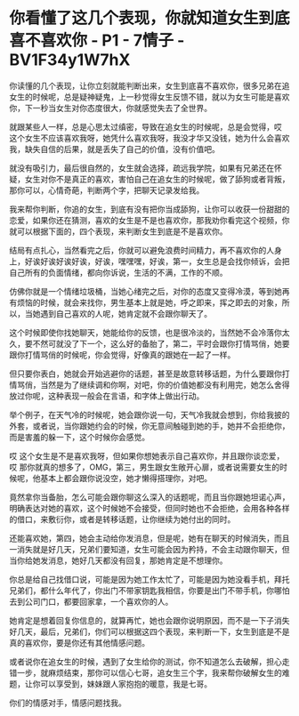 # 你看懂了这几个表现，你就知道女生到底喜不喜欢你 - P1 - 7情子 - BV1F34y1W7hX

你读懂的几个表现，让你立刻就能判断出来，女生到底喜不喜欢你，很多兄弟在追女生的时候呢，总是疑神疑鬼，上一秒觉得女生反馈不错，就以为女生可能是喜欢你，下一秒当女生对你态度很大，你就感觉失去了全世界。

就跟某些人一样，总是心思太过缜密，导致在追女生的时候呢，总是会觉得，哎 这个女生不应该喜欢我呀，她凭什么喜欢我呀，我没才华又没钱，她为什么会喜欢我，缺失自信的后果，就是丢失了自己的价值，没有价值吧。

就没有吸引力，最后很自然的，女生就会选择，疏远我学院，如果有兄弟还在怀疑，女生对你不是真正的喜欢，害怕自己在追女生的时候呢，做了舔狗或者背叛，那你可以，心情奇葩，判断两个字，把聊天记录发给我。

我来帮你判断，你追的女生，到底有没有把你当成舔狗，让你可以收获一份甜甜的恋爱，如果你还在猜测，喜欢的女生是不是也喜欢你，那我劝你看完这个视频，你就可以根据下面的，四个表现，来判断女生到底是不是喜欢你。

结局有点扎心，当然看完之后，你就可以避免浪费时间精力，再不喜欢你的人身上，好诶好诶好诶好诶，好诶，嘿嘿嘿，好诶，第一，女生总是会找你倾诉，会把自己所有的负面情绪，都向你诉说，生活的不满，工作的不顺。

仿佛你就是一个情绪垃圾桶，当她心绪完之后，对你的态度又变得冷漠，等到她再有烦恼的时候，就会来找你，男生基本上就是她，呼之即来，挥之即去的对象，所以，当她遇到自己喜欢的人呢，她肯定就不会跟你聊天了。

这个时候即使你找她聊天，她能给你的反馈，也是很冷淡的，当然她不会冷落你太久，要不然可就没了下一个，这么好的备胎了，第二，平时会跟你打情骂俏，她要跟你打情骂俏的时候呢，你会觉得，好像真的跟她在一起了一样。

但只要你表白，她就会开始逃避你的话题，甚至是故意转移话题，为什么要跟你打情骂俏，当然是为了继续调和你啊，对吧，你的价值她都没有利用完，她怎么舍得放过你呢，这种表现一般会在言语，和字体上做出行动。

举个例子，在天气冷的时候呢，她会跟你说一句，天气冷我就会想到，你给我披的外套，或者说，当你跟她约会的时候，你无意间触碰到她的手，她并不会拒绝你，而是害羞的躲一下，这个时候你会感觉。

哎 这个女生是不是喜欢我呀，但如果你想她表示自己喜欢你，并且跟你谈恋爱，哎 那你就真的想多了，OMG，第三，男生跟女生敞开心扉，或者说需要女生的时候呢，他基本上都会跟你说没空，她才懒得搭理你，对吧。

竟然拿你当备胎，怎么可能会跟你聊这么深入的话题呢，而且当你跟她坦诺心声，明确表达对她的喜欢，这个时候她不会接受，但同时她也不会拒绝，会用各种各样的借口，来敷衍你，或者是转移话题，让你继续为她付出的同时。

还能喜欢她，第四，她会主动给你发消息，但是呢，她有在聊天的时候消失，而且一消失就是好几天，兄弟们要知道，女生可能会因为矜持，不会主动跟你聊天，但当你给她发消息，她好几天都没有回复，那她肯定是不想理你。

你总是给自己找借口说，可能是因为她工作太忙了，可能是因为她没看手机，拜托兄弟们，都什么年代了，你出门不带家钥匙我相信，你要是出门不带手机，你哪怕去到公司门口，都要回家拿，一个喜欢你的人。

她肯定是想着回复你信息的，就算再忙，她也会跟你说明原因，而不是一下子消失好几天，最后，兄弟们，你们可以根据这四个表现，来判断一下，女生到底是不是真的喜欢你，要是你还有其他情感问题。

或者说你在追女生的时候，遇到了女生给你的测试，你不知道怎么去破解，担心走错一步，就麻烦结束，那你可以信心七哥，追女生三个字，我来帮你破解女生的难题，让你可以享受到，妹妹跟人家抱抱的暖意，我是七哥。

你们的情感对手，情感问题找我。